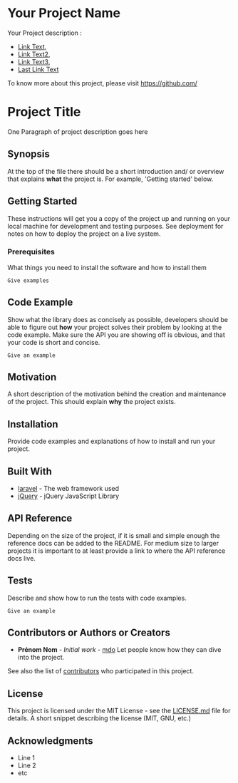 Your Project Name
========


Your Project description :

 * [Link Text](https://github.com/),
 * [Link Text2](https://github.com/),
 * [Link Text3](https://github.com/),
 * [Last Link Text](https://github.com/)

To know more about this project, please visit https://github.com/

# Project Title

One Paragraph of project description goes here

## Synopsis

At the top of the file there should be a short introduction and/ or overview that explains **what** the project is. For example, 'Getting started' below.

## Getting Started

These instructions will get you a copy of the project up and running on your local machine for development and testing purposes. See deployment for notes on how to deploy the project on a live system.

### Prerequisites

What things you need to install the software and how to install them

```
Give examples
```

## Code Example

Show what the library does as concisely as possible, developers should be able to figure out **how** your project solves their problem by looking at the code example. Make sure the API you are showing off is obvious, and that your code is short and concise.

```
Give an example
```

## Motivation

A short description of the motivation behind the creation and maintenance of the project. This should explain **why** the project exists.

## Installation

Provide code examples and explanations of how to install and run your project.

## Built With

* [laravel](https://laravel.com/) - The web framework used
* [jQuery](https://github.com/jquery/jquery) - jQuery JavaScript Library

## API Reference

Depending on the size of the project, if it is small and simple enough the reference docs can be added to the README. For medium size to larger projects it is important to at least provide a link to where the API reference docs live.

## Tests

Describe and show how to run the tests with code examples.

```
Give an example
```

## Contributors or Authors or Creators
* **Prénom Nom** - *Initial work* - [mdo](https://github.com/mdo)
Let people know how they can dive into the project. 

See also the list of [contributors](https://github.com/your/project/contributors) who participated in this project.

## License

This project is licensed under the MIT License - see the [LICENSE.md](LICENSE.md) file for details. A short snippet describing the license (MIT, GNU, etc.)

## Acknowledgments

* Line 1
* Line 2
* etc
